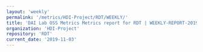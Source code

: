```yaml
---
layout: 'weekly'
permalink: '/metrics/HDI-Project/RDT/WEEKLY/'
title: 'DAI Lab OSS Metrics Metrics report for RDT | WEEKLY-REPORT-2019-11-03'
organization: 'HDI-Project'
repository: 'RDT'
current_date: '2019-11-03'
---
```

